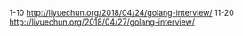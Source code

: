 1-10 http://liyuechun.org/2018/04/24/golang-interview/
11-20 http://liyuechun.org/2018/04/27/golang-interview/